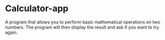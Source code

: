 # Calculator-app
A program that allows you to perform basic mathematical operations on two numbers.  The program will then display the result and ask if you want to try again.
